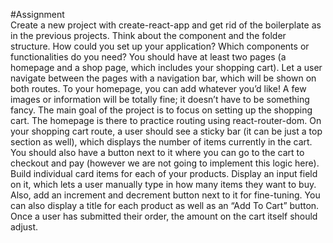 #Assignment  
Create a new project with create-react-app and get rid of the boilerplate as in the previous projects.
Think about the component and the folder structure. How could you set up your application? Which components or functionalities do you need?
You should have at least two pages (a homepage and a shop page, which includes your shopping cart). Let a user navigate between the pages with a navigation bar, which will be shown on both routes.
To your homepage, you can add whatever you’d like! A few images or information will be totally fine; it doesn’t have to be something fancy. The main goal of the project is to focus on setting up the shopping cart. The homepage is there to practice routing using react-router-dom.
On your shopping cart route, a user should see a sticky bar (it can be just a top section as well), which displays the number of items currently in the cart. You should also have a button next to it where you can go to the cart to checkout and pay (however we are not going to implement this logic here).
Build individual card items for each of your products. Display an input field on it, which lets a user manually type in how many items they want to buy. Also, add an increment and decrement button next to it for fine-tuning. You can also display a title for each product as well as an “Add To Cart” button.
Once a user has submitted their order, the amount on the cart itself should adjust.
